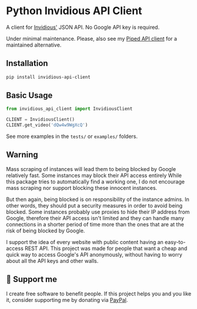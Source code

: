 # Python Invidious API Client

A client for [Invidious'](https://invidious.io/) JSON API. No Google API key is required.

Under minimal maintenance. Please, also see my [Piped API client](https://github.com/CWKevo/python-piped-api-client) for a maintained alternative.

## Installation

```bash
pip install invidious-api-client
```

## Basic Usage

```python
from invidious_api_client import InvidiousClient

CLIENT = InvidiousClient()
CLIENT.get_video('dQw4w9WgXcQ')
```

See more examples in the `tests/` or `examples/` folders.

## Warning

Mass scraping of instances will lead them to being blocked by Google relatively fast. Some instances may block their API access entirely
While this package tries to automatically find a working one, I do not encourage mass scraping nor support blocking these innocent instances.

But then again, being blocked is on responsibility of the instance admins. In other words, they should put a security measures in order to avoid being blocked.
Some instances probably use proxies to hide their IP address from Google, therefore their API access isn't limited and they can handle many connections in a
shorter period of time more than the ones that are at the risk of being blocked by Google.

I support the idea of every website with public content having an easy-to-access REST API. This project was made for people that want a cheap and quick way to access Google's API anonymously, without having to worry about all the API keys and other walls.

## 🎁 Support me

I create free software to benefit people.
If this project helps you and you like it, consider supporting me by donating via [PayPal](https://www.paypal.com/donate/?hosted_button_id=XDUWS5K6947HY).
